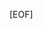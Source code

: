 <script type="text/javascript" src="http://cdn.mathjax.org/mathjax/latest/MathJax.js?config=default">

# Problem 2 in Project Eular

## Problem discription

Each new term in the Fibonacci sequence is generated by adding the previous two terms. By starting with 1 and 2, the first 10 terms will be:
> $1, 2, 3, 5, 8, 13, 21, 34, 55, 89\cdots$

By considering the terms in the Fibonacci sequence whose values do not exceed four million, find the sum of the even-valued term.

## Idea

Well, my idea is divided into two parts:

* fibonacci function implementation;
* examine every fibonacci item whether it's even or not.

### Fibonacci function with recurrence

```C
long fibonacci(int item)
{
    if (item > 0 && item <= 3)
        return item;
    else
        return fibonacci(item-1)+fibonacci(item-2);
}
```

### Fibonacci function with non-recurrence

```C
long fib(int item)
{
    int a = 1, b = 2, c = 3;
    int flag = 0;
    long fib = 0;

    if (item > 0 && item <= 3)
        return item;
    else
    {
        for(int i = 4; i < item; i++)
        {
            switch(flag)
            {
                case 0:
                    fib = a + b;
                    c = fib;
                    break;
                case 1:
                    fib = b + c;
                    a = fib;
                    break;
                case 2:
                    fib = a + c;
                    b = fib;
                default:
                    break;
            }
        }
    }

    return fib;
    /*
    Now, a, b, c represent the first, second, third item in fibonacci sequence.
    They are aimed to record the former two items because the computation only need the former two items.
    flag is aimed to indicate that the current fibonacci item should assign itself to a OR b OR c.
    fib is just the fibonacci(item).
    */
}
```

Let me show you how flag variable in non-recurrence work. By the way, I didn't refer to anyone when I writen this program. So maybe this program is not mature and I will modify it if I meet a better one.

<font size = 6>

$$\mathbf{X}=\begin{bmatrix}
{^1}1&{^2}2&{^3}3\\
{^4}5&{^5}8&{^6}13\\
{^7}21&{^8}34&{^9}55
\end{bmatrix}
$$
</font>

This  matrix **X** represents the first nine items and the top left number is the fibonacci item number. I choose to matrix to express fib sequence just because of the simpility, not special cause. Now, you remember that,
> $a: fib(1),\quad b:fib(2),\quad c:fib(3)$

Now I calculate the 4th item,
> $fib(4)=fib(3)+fib(2)=b+c$
>
> $a\leftarrow fib(4)$
---
> $a:fib(4),\quad b:fib(2),\quad c:fib(3)$
>
> $fib(5)=fib(4)+fib(3)=a+c$
>
> $b\gets fib(5)$
---
> $a:fib(4),\quad b:fib(5),\quad c:fib(3)$
>
> $fib(6)=fib(5)+fib(4)=a+b$
>
> $c\gets fib(6)$

Then I get the 4th, 5th, 6th item. And it's easy to understand that the assignment rule is that the later item assign itself to former item **in the same column**. That's what **flag** do. And you can calculate 7th, 8th, 9th to examine this rule.

But I get confused because when I calculate fib(45)=

By using this function, I get
> $fib(32)=3524578\qquad fib(33)=5702887$

So I just find even-valued item from first 32 items. And another interesting thing is that all the even items in fibonacci sequence are in the same column -- column 2. So add up all these even values to get the answer.

## Answer

> 4613732

## Question

I get confused because when I calculate
> $fib(44)=1134903170\qquad fib(45)=1836311903$

but the 46th is negative,
> $fib(46)=-1323752223\quad it\quad should\quad be\quad fib(46)=2971215073$

In my laptop, codeblocks, "long" occypy 4 bytes, and $2^{32}-1=4294967296 > fib(46)$. So it should overflow. Then it must be the non-recurrence fibonacci function's error. And I'll continue to find where exactly the error is.

</script>

[EOF]
